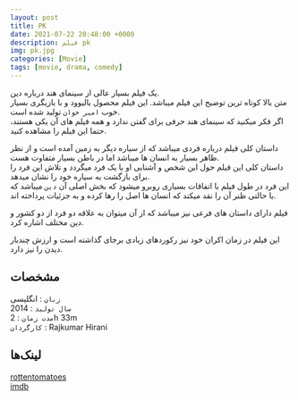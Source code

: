 ```yaml
---
layout: post
title: PK
date: 2021-07-22 20:48:00 +0000
description: فیلم pk
img: pk.jpg
categories: [Movie]
tags: [movie, drama, comedy]
---
```


یک فیلم بسیار عالی از سینمای هند درباره دین.  
متن بالا کوتاه ترین توضیح این فیلم میباشد.  این فیلم محصول بالیوود و با بازیگری بسیار خوب `امیر خوان` تولید شده است.  
اگر فکر میکنید که سینمای هند حرفی برای گفتن ندارد و همه فیلم های آن یکی هستند، حتما این فیلم را مشاهده کنید.  

داستان کلی فیلم درباره فردی میباشد که از سیاره دیگر به زمین آمده است و از نظر ظاهر بسیار به انسان ها میباشد اما در باطن بسیار متفاوت هست.  
داستان کلی این فیلم حول این شخص و آشنایی او با یک فرد میگردد و تلاش این فرد را برای بازگشت به سیاره خود را نشان میدهد.  
این فرد در طول فیلم با اتفاقات بسیاری روبرو میشود که بخش اصلی آن `دین` میباشد که با حالتی ظنر آن را نقد میکند که انسان ها اصل را رها کرده و به جزئیات پرداخته اند.  

فیلم دارای داستان های فرعی نیز میباشد که از آن میتوان به علاقه دو فرد از دو کشور و دین مختلف اشاره کرد.

این فیلم در زمان اکران خود نیز رکوردهای زیادی برجای گذاشته است و ارزش چندبار دیدن را نیز دارد.  

## مشخصات

`زبان` : انگلیسی  
`سال تولید` : 2014  
`مدت زمان` : 2h 33m  
`کارگردان` : Rajkumar Hirani

## لینک‌ها

[rottentomatoes](https://www.rottentomatoes.com/m/pk)  
[imdb](https://www.imdb.com/title/tt2338151/)